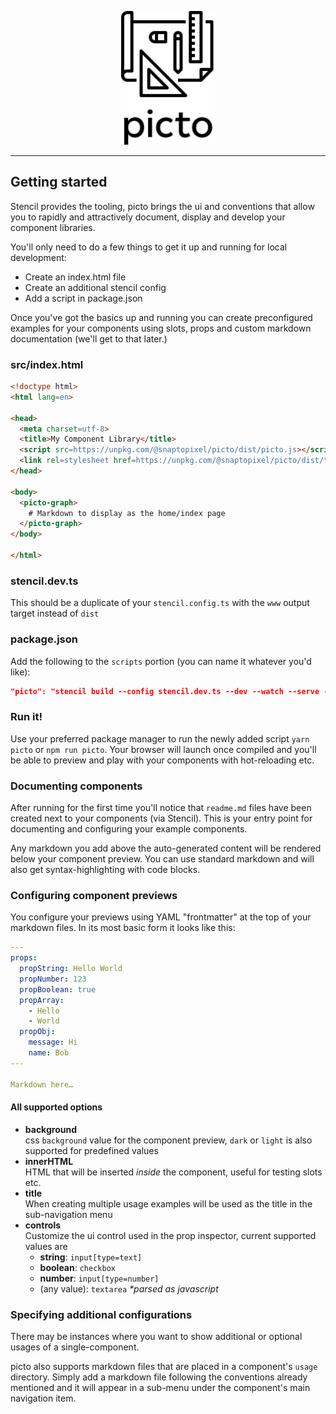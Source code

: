 <p align="center">
  <img src="docs/logo.svg" width="150"/>
</p>

---
## Getting started

Stencil provides the tooling, picto brings the ui and conventions that allow you to rapidly and attractively document, display and develop your component libraries.

You'll only need to do a few things to get it up and running for local development:
- Create an index.html file
- Create an additional stencil config
- Add a script in package.json

Once you've got the basics up and running you can create preconfigured examples for your components using slots, props and custom markdown documentation (we'll get to that later.)

### src/index.html

```html
<!doctype html>
<html lang=en>

<head>
  <meta charset=utf-8>
  <title>My Component Library</title>
  <script src=https://unpkg.com/@snaptopixel/picto/dist/picto.js></script>
  <link rel=stylesheet href=https://unpkg.com/@snaptopixel/picto/dist/themes/default.css>
</head>

<body>
  <picto-graph>
    # Markdown to display as the home/index page
  </picto-graph>
</body>

</html>
```

### stencil.dev.ts
This should be a duplicate of your `stencil.config.ts` with the `www` output target instead of `dist`

### package.json
Add the following to the `scripts` portion (you can name it whatever you'd like):
```json
"picto": "stencil build --config stencil.dev.ts --dev --watch --serve --docs-json www/components.json"
```

### Run it!
Use your preferred package manager to run the newly added script `yarn picto` or `npm run picto`. Your browser will launch once compiled and you'll be able to preview and play with your components with hot-reloading etc.

### Documenting components
After running for the first time you'll notice that `readme.md` files have been created next to your components (via Stencil). This is your entry point for documenting and configuring your example components.

Any markdown you add above the auto-generated content will be rendered below your component preview. You can use standard markdown and will also get syntax-highlighting with code blocks.

### Configuring component previews
You configure your previews using YAML "frontmatter" at the top of your markdown files. In its most basic form it looks like this:

```yaml
---
props:
  propString: Hello World
  propNumber: 123
  propBoolean: true
  propArray:
    - Hello
    - World
  propObj:
    message: Hi
    name: Bob 
---

Markdown here…
```

#### All supported options
- **background**  
css `background` value for the component preview, `dark` or `light` is also supported for predefined values
- **innerHTML**  
HTML that will be inserted _inside_ the component, useful for testing slots etc.
- **title**  
When creating multiple usage examples will be used as the title in the sub-navigation menu
- **controls**  
Customize the ui control used in the prop inspector, current supported values are  
  - **string**: `input[type=text]`
  - **boolean**: `checkbox`
  - **number**: `input[type=number]`
  - (any value): `textarea` _*parsed as javascript_

### Specifying additional configurations
There may be instances where you want to show additional or optional usages of a single-component.

picto also supports markdown files that are placed in a component's `usage` directory. Simply add a markdown file following the conventions already mentioned and it will appear in a sub-menu under the component's main navigation item.